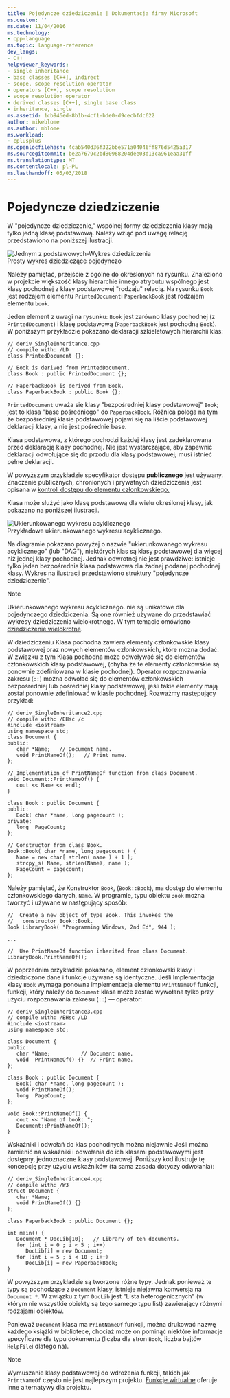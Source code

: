 ```yaml
---
title: Pojedyncze dziedziczenie | Dokumentacja firmy Microsoft
ms.custom: ''
ms.date: 11/04/2016
ms.technology:
- cpp-language
ms.topic: language-reference
dev_langs:
- C++
helpviewer_keywords:
- single inheritance
- base classes [C++], indirect
- scope, scope resolution operator
- operators [C++], scope resolution
- scope resolution operator
- derived classes [C++], single base class
- inheritance, single
ms.assetid: 1cb946ed-8b1b-4cf1-bde0-d9cecbfdc622
author: mikeblome
ms.author: mblome
ms.workload:
- cplusplus
ms.openlocfilehash: 4cab540d36f322bbe571a04046ff876d5425a317
ms.sourcegitcommit: be2a7679c2bd80968204dee03d13ca961eaa31ff
ms.translationtype: MT
ms.contentlocale: pl-PL
ms.lasthandoff: 05/03/2018
---
```

# <a name="single-inheritance"></a>Pojedyncze dziedziczenie
W "pojedyncze dziedziczenie," wspólnej formy dziedziczenia klasy mają tylko jedną klasę podstawową. Należy wziąć pod uwagę relację przedstawiono na poniższej ilustracji.  
  
 ![Jednym z podstawowych&#45;Wykres dziedziczenia](../cpp/media/vc38xj1.gif "vc38XJ1")  
Prosty wykres dziedziczące pojedynczo  
  
 Należy pamiętać, przejście z ogólne do określonych na rysunku. Znaleziono w projekcie większość klasy hierarchie innego atrybutu wspólnego jest klasy pochodnej z klasy podstawowej "rodzaju" relacją. Na rysunku `Book` jest rodzajem elementu `PrintedDocument`i `PaperbackBook` jest rodzajem elementu `book`.  
  
 Jeden element z uwagi na rysunku: `Book` jest zarówno klasy pochodnej (z `PrintedDocument`) i klasę podstawową (`PaperbackBook` jest pochodną `Book`). W poniższym przykładzie pokazano deklaracji szkieletowych hierarchii klas:  
  
```  
// deriv_SingleInheritance.cpp  
// compile with: /LD  
class PrintedDocument {};  
  
// Book is derived from PrintedDocument.  
class Book : public PrintedDocument {};  
  
// PaperbackBook is derived from Book.  
class PaperbackBook : public Book {};  
```  
  
 `PrintedDocument` uważa się klasy "bezpośredniej klasy podstawowej" `Book`; jest to klasa "base pośredniego" do `PaperbackBook`. Różnica polega na tym że bezpośredniej klasie podstawowej pojawi się na liście podstawowej deklaracji klasy, a nie jest pośrednie base.  
  
 Klasa podstawowa, z którego pochodzi każdej klasy jest zadeklarowana przed deklaracją klasy pochodnej. Nie jest wystarczające, aby zapewnić deklaracji odwołujące się do przodu dla klasy podstawowej; musi istnieć pełne deklaracji.  
  
 W powyższym przykładzie specyfikator dostępu **publicznego** jest używany. Znaczenie publicznych, chronionych i prywatnych dziedziczenia jest opisana w [kontroli dostępu do elementu członkowskiego.](../cpp/member-access-control-cpp.md)  
  
 Klasa może służyć jako klasę podstawową dla wielu określonej klasy, jak pokazano na poniższej ilustracji.  
  
 ![Ukierunkowanego wykresu acyklicznego](../cpp/media/vc38xj2.gif "vc38XJ2")  
Przykładowe ukierunkowanego wykresu acyklicznego.  
  
 Na diagramie pokazano powyżej o nazwie "ukierunkowanego wykresu acyklicznego" (lub "DAG"), niektórych klas są klasy podstawowej dla więcej niż jednej klasy pochodnej. Jednak odwrotnej nie jest prawdziwe: istnieje tylko jeden bezpośrednia klasa podstawowa dla żadnej podanej pochodnej klasy. Wykres na ilustracji przedstawiono struktury "pojedyncze dziedziczenie".  
  
> [!NOTE]
>  Ukierunkowanego wykresu acyklicznego. nie są unikatowe dla pojedynczego dziedziczenia. Są one również używane do przedstawiać wykresy dziedziczenia wielokrotnego. W tym temacie omówiono [dziedziczenie wielokrotne](http://msdn.microsoft.com/en-us/3b74185e-2beb-4e29-8684-441e51d2a2ca).  
  
 W dziedziczeniu Klasa pochodna zawiera elementy członkowskie klasy podstawowej oraz nowych elementów członkowskich, które można dodać. W związku z tym Klasa pochodna może odwoływać się do elementów członkowskich klasy podstawowej, (chyba że te elementy członkowskie są ponownie zdefiniowana w klasie pochodnej). Operator rozpoznawania zakresu (`::`) można odwołać się do elementów członkowskich bezpośredniej lub pośredniej klasy podstawowej, jeśli takie elementy mają został ponownie zdefiniować w klasie pochodnej. Rozważmy następujący przykład:  
  
```  
// deriv_SingleInheritance2.cpp  
// compile with: /EHsc /c  
#include <iostream>  
using namespace std;  
class Document {  
public:  
   char *Name;   // Document name.  
   void PrintNameOf();   // Print name.  
};  
  
// Implementation of PrintNameOf function from class Document.  
void Document::PrintNameOf() {  
   cout << Name << endl;  
}  
  
class Book : public Document {  
public:  
   Book( char *name, long pagecount );  
private:  
   long  PageCount;  
};  
  
// Constructor from class Book.  
Book::Book( char *name, long pagecount ) {  
   Name = new char[ strlen( name ) + 1 ];  
   strcpy_s( Name, strlen(Name), name );  
   PageCount = pagecount;  
};  
```  
  
 Należy pamiętać, że Konstruktor `Book`, (`Book::Book`), ma dostęp do elementu członkowskiego danych, `Name`. W programie, typu obiektu `Book` można tworzyć i używane w następujący sposób:  
  
```  
//  Create a new object of type Book. This invokes the  
//   constructor Book::Book.  
Book LibraryBook( "Programming Windows, 2nd Ed", 944 );  
  
...  
  
//  Use PrintNameOf function inherited from class Document.  
LibraryBook.PrintNameOf();  
```  
  
 W poprzednim przykładzie pokazano, element członkowski klasy i dziedziczone dane i funkcje używane są identyczne. Jeśli Implementacja klasy `Book` wymaga ponowna implementacja elementu `PrintNameOf` funkcji, funkcji, który należy do `Document` klasa może zostać wywołana tylko przy użyciu rozpoznawania zakresu (`::`) — operator:  
  
```  
// deriv_SingleInheritance3.cpp  
// compile with: /EHsc /LD  
#include <iostream>  
using namespace std;  
  
class Document {  
public:  
   char *Name;          // Document name.  
   void  PrintNameOf() {}  // Print name.  
};  
  
class Book : public Document {  
   Book( char *name, long pagecount );  
   void PrintNameOf();  
   long  PageCount;  
};  
  
void Book::PrintNameOf() {  
   cout << "Name of book: ";  
   Document::PrintNameOf();  
}  
```  
  
 Wskaźniki i odwołań do klas pochodnych można niejawnie Jeśli można zamienić na wskaźniki i odwołania do ich klasami podstawowymi jest dostępny, jednoznaczne klasy podstawowej. Poniższy kod ilustruje tę koncepcję przy użyciu wskaźników (ta sama zasada dotyczy odwołania):  
  
```  
// deriv_SingleInheritance4.cpp  
// compile with: /W3  
struct Document {  
   char *Name;  
   void PrintNameOf() {}  
};  
  
class PaperbackBook : public Document {};  
  
int main() {  
   Document * DocLib[10];   // Library of ten documents.  
   for (int i = 0 ; i < 5 ; i++)  
      DocLib[i] = new Document;  
   for (int i = 5 ; i < 10 ; i++)  
      DocLib[i] = new PaperbackBook;  
}  
```  
  
 W powyższym przykładzie są tworzone różne typy. Jednak ponieważ te typy są pochodzące z `Document` klasy, istnieje niejawna konwersja na `Document *`. W związku z tym `DocLib` jest "Lista heterogenicznych" (w którym nie wszystkie obiekty są tego samego typu list) zawierający różnymi rodzajami obiektów.  
  
 Ponieważ `Document` klasa ma `PrintNameOf` funkcji, można drukować nazwę każdego książki w bibliotece, chociaż może on pominąć niektóre informacje specyficzne dla typu dokumentu (liczba dla stron `Book`, liczba bajtów `HelpFile`i dlatego na).  
  
> [!NOTE]
>  Wymuszanie klasy podstawowej do wdrożenia funkcji, takich jak `PrintNameOf` często nie jest najlepszym projektu. [Funkcje wirtualne](../cpp/virtual-functions.md) oferuje inne alternatywy dla projektu.  
  
